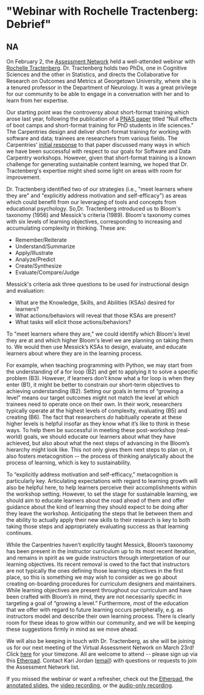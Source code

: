 # "Webinar with Rochelle Tractenberg: Debrief"
## NA


On February 2, the [Assessment Network](https://docs.carpentries.org/topic_folders/assessment/assessment-network.html) held a well-attended webinar with [Rochelle Tractenberg](https://blogs.commons.georgetown.edu/crom/rochelle-e-tractenberg/).
Dr. Tractenberg holds two PhDs, one in Cognitive Sciences and the other in Statistics, and directs the Collaborative for Research on Outcomes and Metrics at Georgetown University, where she is a tenured professor in the Department of Neurology. It was a great privilege for our community to be able to engage in a conversation with her and to learn from her expertise.

Our starting point was the controversy about short-format training which arose last year,
following the publication of a [PNAS paper](http://www.pnas.org/content/114/37/9854) titled “Null effects of boot camps and short-format training for PhD students in life sciences.”
The Carpentries design and deliver short-format training for working with software and data; trainees are researchers from various fields. The Carpentries' [initial response](http://www.datacarpentry.org/blog/reponse-to-null-effects/) to that paper discussed many ways in which we have been successful with respect to our goals for Software and Data Carpentry workshops. However, given that short-format training is a known challenge for generating sustainable content learning, we hoped that Dr. Tractenberg's expertise might shed some light on areas with room for improvement.

Dr. Tractenberg identified two of our strategies (i.e., "meet learners where they are" and "explicitly address motivation and self-efficacy") as areas which could benefit from
our leveraging of tools and concepts from educational psychology. So,Dr. Tractenberg introduced us to Bloom's taxonomy (1956) and Messick's criteria (1989). 
Bloom's taxonomy comes with six levels of learning objectives, corresponding to increasing and accumulating complexity in thinking. These are: 

- Remember/Reiterate
- Understand/Summarize
- Apply/Illustrate
- Analyze/Predict
- Create/Synthesize
- Evaluate/Compare/Judge

Messick's criteria ask three questions to be used for instructional design and evaluation: 

- What are the Knowledge, Skills, and Abilities (KSAs) desired for learners?
- What actions/behaviors will reveal that those KSAs are present?
- What tasks will elicit those actions/behaviors?
 
To "meet learners where they are," we could identify which Bloom's level they are at and which higher Bloom's level 
we are planning on taking them to. We would then use Messick’s KSAs to design, evaluate, and educate learners about
where they are in the learning process.

For example, when teaching programming with Python, we may start from the understanding of a for loop (B2) and get 
to applying it to solve a specific problem (B3). However, if learners don’t know what a for loop is when they enter 
(B1), it might be better to constrain our short-term objectives to achieving understanding (B2). Setting our goals 
in terms of “growing a level” means our target outcomes might not match the level at which trainees need to operate once on their own.
In their work, researchers typically operate at the highest levels of complexity, evaluating (B5) and creating (B6). 
The fact that researchers *do* habitually operate at these higher levels is helpful insofar as they know what it’s 
like to think in these ways. To help them be successful in meeting these post-workshop (real-world) goals, we should 
educate our learners about what they have achieved, but also about what the next steps of advancing in the Bloom’s 
hierarchy might look like. This not only gives them next steps to plan on, it also fosters metacognition -- the process 
of thinking analytically about the process of learning, which is key to sustainability.

To “explicitly address motivation and self-efficacy,” metacognition is particularly key. Articulating expectations with 
regard to learning growth will also be helpful here, to help learners perceive their accomplishments within the workshop 
setting. However, to set the stage for sustainable learning, we should aim to educate learners about the road ahead of them 
and offer guidance about the kind of learning they should expect to be doing after they leave the workshop. Anticipating the 
steps that lie between them and the ability to actually apply their new skills to their research is key to both taking those
steps and appropriately evaluating success as that learning continues.

While the Carpentries haven’t explicitly taught Messick, Bloom’s taxonomy has been present in the instructor curriculum 
up to its most recent iteration, and remains in spirit as we guide instructors through interpretation of our learning objectives. 
Its recent removal is owed to the fact that instructors are not typically the ones defining those learning objectives in the first 
place, so this is something we may wish to consider as we go about creating on-boarding procedures for curriculum designers and 
maintainers. While learning objectives are present throughout our curriculum and have been crafted with Bloom’s in mind, they are 
not necessarily specific in targeting a goal of “growing a level.” Furthermore, most of the education that we offer with regard 
to future learning occurs peripherally, e.g. as instructors model and describe their own learning process. There is clearly room 
for these ideas to grow within our community, and we will be keeping these suggestions firmly in mind as we move ahead.

We will also be keeping in touch with Dr. Tractenberg, as she will be joining us for our next meeting of the Virtual Assessment 
Network on March 23rd! Click [here](https://www.timeanddate.com/worldclock/fixedtime.html?msg=Virtual+Assessment+Network+Meeting&iso=20180323T09&p1=179) for your timezone. All are welcome to attend -- please sign up via this [Etherpad](http://pad.software-carpentry.org/assessment-network). Contact Kari Jordan ([email](mailto:kariljordan@carpentries.org)) with questions or requests to join the Assessment Network list.

If you missed the webinar or want a refresher, check out the [Etherpad](http://pad.software-carpentry.org/tractenberg-webinar),
the [annotated slides](https://www.academia.edu/35830333/Short-_and_long-_form_training_lessons_from_education_and_cognitive_science_for_effectiveness_),
the [video recording](https://carpentries.zoom.us/recording/play/Sp5W2NPNpocursYxtPis295i3lha9_FHDHVhS9odyJQH5EYPak4dnEPbUePLArb0), or
the [audio-only recording](https://carpentries.zoom.us/recording/play/9qVgYi39m8CG6hlloTvyXzAN_BsPH4HUe5szPj-s_D5HScR8mOlvB2Xq4rY-gyXQ).
